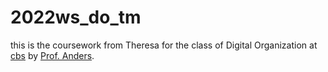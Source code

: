 # 2022ws_do_tm

this is the coursework from Theresa for the class of Digital Organization at [cbs](https://cbs.de) by [Prof. Anders](https://ulrich-anders.eu).
